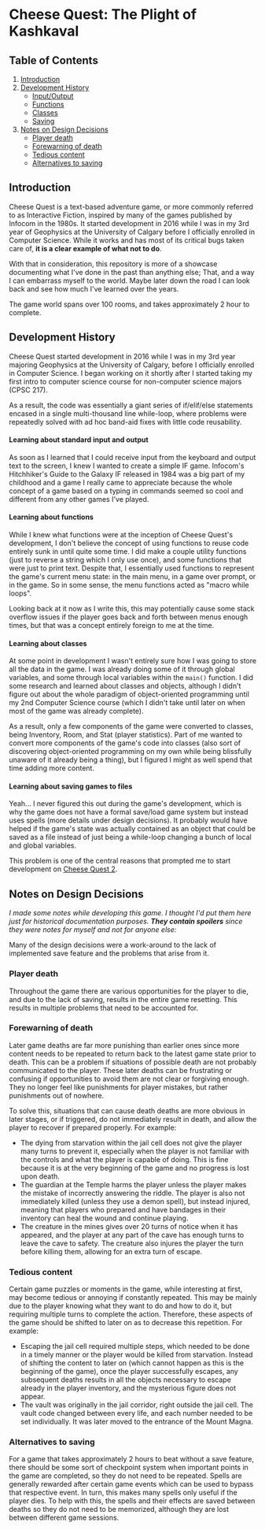 Cheese Quest: The Plight of Kashkaval
====================================

Table of Contents
-----------------
1. [Introduction](#introduction)
2. [Development History](#development-history)
    - [Input/Output](#learning-about-standard-input-and-output)
    - [Functions](#learning-about-functions)
    - [Classes](#learning-about-classes)
    - [Saving](#learning-about-saving-games-to-files)
3. [Notes on Design Decisions](notes-on-design-decisions)
    - [Player death](#player-death)
    - [Forewarning of death](#forewarning-of-death)
    - [Tedious content](#tedious-content)
    - [Alternatives to saving](#alternatives-to-saving)

Introduction
------------
Cheese Quest is a text-based adventure game, or more commonly referred to as Interactive Fiction, inspired by many of the games published by Infocom in the 1980s.
It started development in 2016 while I was in my 3rd year of Geophysics at the University of Calgary before I officially enrolled in Computer Science.
While it works and has most of its critical bugs taken care of, **it is a clear example of what not to do**.

With that in consideration, this repository is more of a showcase documenting what I've done in the past than anything else;
That, and a way I can embarrass myself to the world.
Maybe later down the road I can look back and see how much I've learned over the years.

The game world spans over 100 rooms, and takes approximately 2 hour to complete.

Development History
-------------------

Cheese Quest started development in 2016 while I was in my 3rd year majoring Geophysics at the University of Calgary, before I officially enrolled in Computer Science.
I began working on it shortly after I started taking my first intro to computer science course for non-computer science majors (CPSC 217).

As a result, the code was essentially a giant series of if/elif/else statements encased in a single multi-thousand line while-loop, where problems were repeatedly solved with ad hoc band-aid fixes with little code reusability.
#### Learning about standard input and output
As soon as I learned that I could receive input from the keyboard and output text to the screen, I knew I wanted to create a simple IF game.
Infocom's Hitchhiker's Guide to the Galaxy IF released in 1984 was a big part of my childhood and a game I really came to appreciate because the whole concept of a game based on a typing in commands seemed so cool and different from any other games I've played.

#### Learning about functions
While I knew what functions were at the inception of Cheese Quest's development, I don't believe the concept of using functions to reuse code entirely sunk in until quite some time.
I did make a couple utility functions (just to reverse a string which I only use once), and some functions that were just to print text.
Despite that, I essentially used functions to represent the game's current menu state: in the main menu, in a game over prompt, or in the game. So in some sense, the menu functions acted as "macro while loops".

Looking back at it now as I write this, this may potentially cause some stack overflow issues if the player goes back and forth between menus enough times, but that was a concept entirely foreign to me at the time.

#### Learning about classes
At some point in development I wasn't entirely sure how I was going to store all the data in the game.
I was already doing some of it through global variables, and some through local variables within the `main()` function.
I did some research and learned about classes and objects, although I didn't figure out about the whole paradigm of object-oriented programming until my 2nd Computer Science course (which I didn't take until later on when most of the game was already complete).

As a result, only a few components of the game were converted to classes, being Inventory, Room, and Stat (player statistics).
Part of me wanted to convert more components of the game's code into classes (also sort of discovering object-oriented programming on my own while being blissfully unaware of it already being a thing), but I figured I might as well spend that time adding more content.

#### Learning about saving games to files
Yeah... I never figured this out during the game's development, which is why the game does not have a formal save/load game system but instead uses spells (more details under design decisions).
It probably would have helped if the game's state was actually contained as an object that could be saved as a file instead of just being a while-loop changing a bunch of local and global variables.

This problem is one of the central reasons that prompted me to start development on [Cheese Quest 2](https://github.com/EvanQuan/CheeseQuest2).

## Notes on Design Decisions
*I made some notes while developing this game. I thought I'd put them here just for historical documentation purposes. **They contain spoilers** since they were notes for myself and not for anyone else:*

Many of the design decisions were a work-around to the lack of implemented save feature and the problems that arise from it.
### Player death
Throughout the game there are various opportunities for the player to die, and due to the lack of saving, results in the entire game resetting. This results in multiple problems that need to be accounted for.
### Forewarning of death
Later game deaths are far more punishing than earlier ones since more content needs to be repeated to return back to the latest game state prior to death. This can be a problem if situations of possible death are not probably communicated to the player. These later deaths can be frustrating or confusing if opportunities to avoid them are not clear or forgiving enough. They no longer feel like punishments for player mistakes, but rather punishments out of nowhere.

To solve this, situations that can cause death deaths are more obvious in later stages, or if triggered, do not immediately result in death, and allow the player to recover if prepared properly. For example:
- The dying from starvation within the jail cell does not give the player many turns to prevent it, especially when the player is not familiar with the controls and what the player is capable of doing. This is fine because it is at the very beginning of the game and no progress is lost upon death.
- The guardian at the Temple harms the player unless the player makes the mistake of incorrectly answering the riddle. The player is also not immediately killed (unless they use a demon spell), but instead injured, meaning that players who prepared and have bandages in their inventory can heal the wound and continue playing.
- The creature in the mines gives over 20 turns of notice when it has appeared, and the player at any part of the cave has enough turns to leave the cave to safety. The creature also injures the player the turn before killing them, allowing for an extra turn of escape.
### Tedious content
Certain game puzzles or moments in the game, while interesting at first, may become tedious or annoying if constantly repeated. This may be mainly due to the player knowing what they want to do and how to do it, but requiring multiple turns to complete the action. Therefore, these aspects of the game should be shifted to later on as to decrease this repetition. For example:
- Escaping the jail cell required multiple steps, which needed to be done in a timely manner or the player would be killed from starvation. Instead of shifting the content to later on (which cannot happen as this is the beginning of the game), once the player successfully escapes, any subsequent deaths results in all the objects necessary to escape already in the player inventory, and the mysterious figure does not appear.
- The vault was originally in the jail corridor, right outside the jail cell. The vault code changed between every life, and each number needed to be set individually. It was later moved to the entrance of the Mount Magna.
### Alternatives to saving
For a game that takes approximately 2 hours to beat without a save feature, there should be some sort of checkpoint system when important points in the game are completed, so they do not need to be repeated. Spells are generally rewarded after certain game events which can be used to bypass that respective event. In turn, this makes many spells only useful if the player dies. To help with this, the spells and their effects are saved between deaths so they do not need to be memorized, although they are lost between different game sessions.
